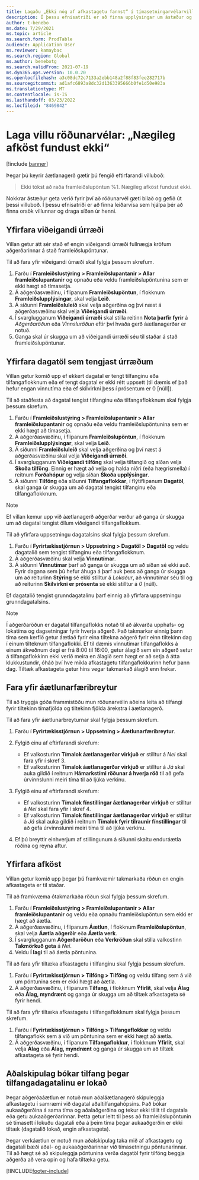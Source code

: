 ```yaml
---
title: Lagaðu „Ekki nóg af afkastagetu fannst“ í tímasetningarvélarvillu og endanlegri getu
description: Í þessu efnisatriði er að finna upplýsingar um ástæður og úrlausnir fyrir „Ekki var hægt að tímasetja framleiðslupöntun %1. Nægileg afköst fundust ekki“ - Villa röðunarvélar.
author: t-benebo
ms.date: 7/29/2021
ms.topic: article
ms.search.form: ProdTable
audience: Application User
ms.reviewer: kamaybac
ms.search.region: Global
ms.author: benebotg
ms.search.validFrom: 2021-07-19
ms.dyn365.ops.version: 10.0.20
ms.openlocfilehash: a3c08dc72c7133a2ebb148a2f88f83fee282717b
ms.sourcegitcommit: ad1afc6893a8dc32d1363395666b0fe1d50e983a
ms.translationtype: MT
ms.contentlocale: is-IS
ms.lasthandoff: 03/23/2022
ms.locfileid: "8469842"
---
```

# <a name="fix-the-not-enough-capacity-could-be-found-scheduling-engine-error"></a>Laga villu röðunarvélar: „Nægileg afköst fundust ekki“

[!include [banner](../includes/banner.md)]

Þegar þú keyrir áætlanagerð gætir þú fengið eftirfarandi villuboð:

> Ekki tókst að raða framleiðslupöntun %1. Nægileg afköst fundust ekki.

Nokkrar ástæður geta verið fyrir því að röðunarvél gæti bilað og gefið út þessi villuboð. Í þessu efnisatriði er að finna leiðarvísa sem hjálpa þér að finna orsök villunnar og draga síðan úr henni.

## <a name="review-the-applicable-resources"></a>Yfirfara viðeigandi úrræði

Villan getur átt sér stað ef engin viðeigandi úrræði fullnægja kröfum aðgerðarinnar á stað framleiðslupöntunar.

Til að fara yfir viðeigandi úrræði skal fylgja þessum skrefum.

1. Farðu í **Framleiðslustýring \> Framleiðslupantanir \> Allar framleiðslupantanir** og opnaðu eða veldu framleiðslupöntunina sem er ekki hægt að tímasetja.
1. Á aðgerðasvæðinu, í flipanum **Framleiðslupöntun**, í flokknum **Framleiðslupplýsingar**, skal velja **Leið**.
1. Á síðunni **Framleiðsluleið** skal velja aðgerðina og því næst á aðgerðasvæðinu skal velja **Viðeigandi úrræði**.
1. Í svarglugganum **Viðeigandi úrræði** skal stilla reitinn **Nota þarfir fyrir** á *Aðgerðaröðun* eða *Vinnsluröðun* eftir því hvaða gerð áætlanagerðar er notuð.
1. Ganga skal úr skugga um að viðeigandi úrræði séu til staðar á stað framleiðslupöntunar.

## <a name="review-the-calendars-that-are-associated-with-resources"></a>Yfirfara dagatöl sem tengjast úrræðum

Villan getur komið upp ef ekkert dagatal er tengt tilfanginu eða tilfangaflokknum eða ef tengt dagatal er ekki rétt uppsett (til dæmis ef það hefur engan vinnutíma eða ef skilvirkni þess í prósentum er 0 \[núll\]).

Til að staðfesta að dagatal tengist tilfanginu eða tilfangaflokknum skal fylgja þessum skrefum.

1. Farðu í **Framleiðslustýring \> Framleiðslupantanir \> Allar framleiðslupantanir** og opnaðu eða veldu framleiðslupöntunina sem er ekki hægt að tímasetja.
1. Á aðgerðasvæðinu, í flipanum **Framleiðslupöntun**, í flokknum **Framleiðslupplýsingar**, skal velja **Leið**.
1. Á síðunni **Framleiðsluleið** skal velja aðgerðina og því næst á aðgerðasvæðinu skal velja **Viðeigandi úrræði**.
1. Í svarglugganum **Viðeigandi tilföng** skal velja tilfangið og síðan velja **Skoða tilföng**. Einnig er hægt að velja og halda niðri (eða hægrismella) í reitnum **Forðahópur** og velja síðan **Skoða upplýsingar**.
1. Á síðunni **Tilföng** eða síðunni **Tilfangaflokkar**, í flýtiflipanum **Dagatöl**, skal ganga úr skugga um að dagatal tengist tilfanginu eða tilfangaflokknum.

> [!NOTE]
> Ef villan kemur upp við áætlanagerð aðgerðar verður að ganga úr skugga um að dagatal tengist öllum viðeigandi tilfangaflokkum.

Til að yfirfara uppsetningu dagatalsins skal fylgja þessum skrefum.

1. Farðu í **Fyrirtækisstjórnun \> Uppsetning \> Dagatöl \> Dagatöl** og veldu dagatalið sem tengist tilfanginu eða tilfangaflokknum.
1. Á aðgerðasvæðinu skal velja **Vinnutímar**.
1. Á síðunni **Vinnutímar** þarf að ganga úr skugga um að síðan sé ekki auð. Fyrir dagana sem þú hefur áhuga á þarf auk þess að ganga úr skugga um að reiturinn **Stýring** sé ekki stilltur á *Lokaður*, að vinnutímar séu til og að reiturinn **Skilvirkni er prósenta** sé ekki stilltur á *0* (núll).

Ef dagatalið tengist grunndagatalinu þarf einnig að yfirfara uppsetningu grunndagatalsins.

> [!NOTE]
> Í aðgerðaröðun er dagatal tilfangaflokks notað til að ákvarða upphafs- og lokatíma og dagsetningar fyrir hverja aðgerð. Það takmarkar einnig þann tíma sem kerfið getur áætlað fyrir eina tiltekna aðgerð fyrir einn tiltekinn dag í einum tilteknum tilfangaflokki. Ef til dæmis vinnutímar tilfangaflokks á einum ákveðnum degi er frá 8:00 til 16:00, getur álagið sem ein aðgerð setur á tilfangaflokkinn ekki verið meira en álagið sem hægt er að setja á átta klukkustundir, óháð því hve mikla afkastagetu tilfangaflokkurinn hefur þann dag. Tiltæk afkastageta getur hins vegar takmarkað álagið enn frekar.

## <a name="review-the-scheduling-parameters"></a>Fara yfir áætlunarfæribreytur

Til að tryggja góða frammistöðu mun röðunarvélin aðeins leita að tilfangi fyrir tiltekinn tímafjölda og tiltekinn fjölda árekstra í áætlanagerð.

Til að fara yfir áætlunarbreyturnar skal fylgja þessum skrefum.

1. Farðu í **Fyrirtækisstjórnun \> Uppsetning \> Áætlunarfæribreytur**.
1. Fylgið einu af eftirfarandi skrefum:

    - Ef valkosturinn **Tímalok áætlanagerðar virkjuð** er stilltur á *Nei* skal fara yfir í skref 3.
    - Ef valkosturinn **Tímalok áætlanagerðar virkjuð** er stilltur á *Já* skal auka gildið í reitnum **Hámarkstími röðunar á hverja röð** til að gefa úrvinnslunni meiri tíma til að ljúka verkinu.

1. Fylgið einu af eftirfarandi skrefum:

    - Ef valkosturinn **Tímalok fínstillingar áætlanagerðar virkjuð** er stilltur á *Nei* skal fara yfir í skref 4.
    - Ef valkosturinn **Tímalok fínstillingar áætlanagerðar virkjuð** er stilltur á *Já* skal auka gildið í reitnum **Tímalok fyrir tilraunir fínstillingar** til að gefa úrvinnslunni meiri tíma til að ljúka verkinu.

1. Ef þú breyttir einhverjum af stillingunum á síðunni skaltu enduráætla röðina og reyna aftur.

## <a name="review-capacity"></a>Yfirfara afköst

Villan getur komið upp þegar þú framkvæmir takmarkaða röðun en engin afkastageta er til staðar.

Til að framkvæma ótakmarkaða röðun skal fylgja þessum skrefum.

1. Farðu í **Framleiðslustýring \> Framleiðslupantanir \> Allar framleiðslupantanir** og veldu eða opnaðu framleiðslupöntun sem ekki er hægt að áætla.
1. Á aðgerðasvæðinu, í flipanum **Áætlun**, í flokknum **Framleiðslupöntun**, skal velja **Áætla aðgerðir** eða **Áætla verk**.
1. Í svarglugganum **Aðgerðaröðun** eða **Verkröðun** skal stilla valkostinn **Takmörkuð geta** á *Nei*.
1. Veldu **Í lagi** til að áætla pöntunina.

Til að fara yfir tiltæka afkastagetu í tilfanginu skal fylgja þessum skrefum.

1. Farðu í **Fyrirtækisstjórnun \> Tilföng \> Tilföng** og veldu tilfang sem á við um pöntunina sem er ekki hægt að áætla.
1. Á aðgerðasvæðinu, í flipanum **Tilfang**, í flokknum **Yfirlit**, skal velja **Álag** eða **Álag, myndrænt** og ganga úr skugga um að tiltæk afkastageta sé fyrir hendi.

Til að fara yfir tiltæka afkastagetu í tilfangaflokknum skal fylgja þessum skrefum.

1. Farðu í **Fyrirtækisstjórnun \> Tilföng \> Tilfangaflokkar** og veldu tilfangaflokk sem á við um pöntunina sem er ekki hægt að áætla.
1. Á aðgerðasvæðinu, í flipanum **Tilfangaflokkur**, í flokknum **Yfirlit**, skal velja **Álag** eða **Álag, myndrænt** og ganga úr skugga um að tiltæk afkastageta sé fyrir hendi.

## <a name="master-planning-books-a-resource-when-the-resource-calendar-is-closed"></a>Aðalskipulag bókar tilfang þegar tilfangadagatalinu er lokað

Þegar aðgerðaáætlun er notuð mun aðaláætlanagerð skipuleggja afkastagetu í samræmi við dagatal aðaltilfangahópsins. Það bókar aukaaðgerðina á sama tíma og aðalaðgerðina og tekur ekki tillit til dagatala eða getu aukaaðgerðarinnar. Þetta getur leitt til þess að framleiðslupöntunin sé tímasett í lokuðu dagatali eða á þeim tíma þegar aukaaðgerðin er ekki tiltæk (dagatalið lokað, engin afkastageta).

Þegar verkáætlun er notuð mun aðalskipulag taka mið af afkastagetu og dagatali bæði aðal- og aukaaðgerðarinnar við tímasetningu pöntunarinnar. Til að hægt sé að skipuleggja pöntunina verða dagatöl fyrir tilföng beggja aðgerða að vera opin og hafa tiltæka getu.

[!INCLUDE[footer-include](../../includes/footer-banner.md)]

